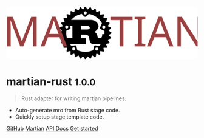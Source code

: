 <!-- _coverpage.md -->

![logo](media/martian_rust.svg)

# martian-rust <small>1.0.0</small>

> Rust adapter for writing martian pipelines.

* Auto-generate mro from Rust stage code.
* Quickly setup stage template code.


[GitHub](https://github.com/sreenathkrishnan/martian-rust)
[Martian](https://martian-lang.org/)
[API Docs](/doc/martian/)
[Get started](/content/README.md)